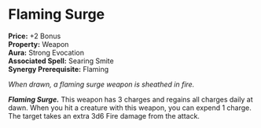 # Flaming Surge

**Price:** +2 Bonus  
**Property:** Weapon  
**Aura:** Strong Evocation  
**Associated Spell:** Searing Smite  
**Synergy Prerequisite:** Flaming  

*When drawn, a flaming surge weapon is sheathed in fire.*

***Flaming Surge.*** This weapon has 3 charges and regains all charges daily at dawn. When you hit a creature with this weapon, you can expend 1 charge. The target takes an extra 3d6 Fire damage from the attack.